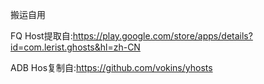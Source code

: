 搬运自用


FQ Host提取自:https://play.google.com/store/apps/details?id=com.lerist.ghosts&hl=zh-CN


ADB Hos复制自:https://github.com/vokins/yhosts
